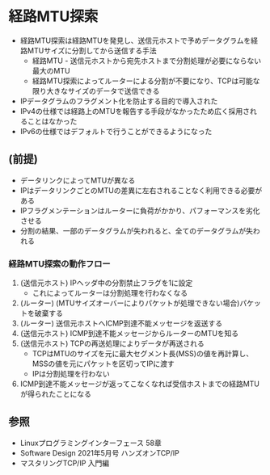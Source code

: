 # 経路MTU探索
- 経路MTU探索は経路MTUを発見し、送信元ホストで予めデータグラムを経路MTUサイズに分割してから送信する手法
  - 経路MTU - 送信元ホストから宛先ホストまで分割処理が必要にならない最大のMTU
  - 経路MTU探索によってルーターによる分割が不要になり、TCPは可能な限り大きなサイズのデータで送信できる
- IPデータグラムのフラグメント化を防止する目的で導入された
- IPv4の仕様では経路上のMTUを報告する手段がなかったため広く採用されることはなかった
- IPv6の仕様ではデフォルトで行うことができるようになった

## (前提)
- データリンクによってMTUが異なる
- IPはデータリンクごとのMTUの差異に左右されることなく利用できる必要がある
- IPフラグメンテーションはルーターに負荷がかかり、パフォーマンスを劣化させる
- 分割の結果、一部のデータグラムが失われると、全てのデータグラムが失われる

### 経路MTU探索の動作フロー
1. (送信元ホスト) IPヘッダ中の分割禁止フラグを1に設定
    - これによってルーターは分割処理を行わなくなる
2. (ルーター) (MTUサイズオーバーによりパケットが処理できない場合)パケットを破棄する
3. (ルーター) 送信元ホストへICMP到達不能メッセージを返送する
4. (送信元ホスト) ICMP到達不能メッセージからルーターのMTUを知る
5. (送信元ホスト) TCPの再送処理によりデータが再送される
    - TCPはMTUのサイズを元に最大セグメント長(MSS)の値を再計算し、
      MSSの値を元にパケットを区切ってIPに渡す
    - IPは分割処理を行わない
6. ICMP到達不能メッセージが返ってこなくなれば受信ホストまでの経路MTUが得られたことになる

## 参照
- Linuxプログラミングインターフェース 58章
- Software Design 2021年5月号 ハンズオンTCP/IP
- マスタリングTCP/IP 入門編

